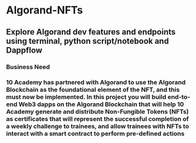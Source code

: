 # Algorand-NFTs
<h2> Explore Algorand dev features and endpoints using terminal, python script/notebook and Dappflow </h2>

<h3> Business Need <h3>
10 Academy has partnered with Algorand to use the Algorand Blockchain as the foundational element of the NFT, and this must now be implemented.  In this project you will build end-to-end Web3 dapps on the Algorand Blockchain that will help 10 Academy generate and distribute Non-Fungible Tokens (NFTs) as certificates that will represent the successful completion of a weekly challenge to trainees, and allow trainees with NFTs to interact with a smart contract to perform pre-defined actions
